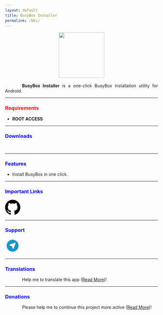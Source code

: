 ```yaml
---
layout: default
title: BusyBox Installer
permalink: /bbi/
---
```


<style>
    tab1 { padding-left: 4em; }
</style>

<p style="text-align: center"><img src="https://raw.githubusercontent.com/SmartPack/BusyBox-Installer/master/app/src/main/ic_launcher-playstore.png" alt="" width="150" height="150" /></p>

<p style="text-align: justify"><tab1><strong>BusyBox Installer</strong> is a one-click BusyBox installation utility for Android.</tab1></p>

<hr>

<h3 style="color: red">Requirements</h3>

* <strong>ROOT ACCESS</strong>

<hr>

<h3 style="color: blue">Downloads</h3>

<p><a href="https://play.google.com/store/apps/details?id=com.smartpack.busyboxinstaller" target="_blank"><img src="https://play.google.com/intl/en_us/badges/images/generic/en-play-badge.png" alt="" height="60" /></a></p>
<hr>

<h3 style="color: blue">Features</h3>

* Install BusyBox in one click.

<hr>

<h3 style="color: blue">Important Links</h3>

<p><a href="https://github.com/SmartPack/BusyBox-Installer" target="_blank"><img src="https://github.com/SmartPack/SmartPack.github.io/blob/master/asset/pic002.png?raw=true" alt="" width="50" height="50" /></a></p>

<hr>

<h3 style="color: blue">Support</h3>

<a href="https://t.me/smartpack_kmanager" target="_blank"><img src="https://github.com/SmartPack/SmartPack.github.io/blob/master/asset/pic006.png?raw=true" alt="" width="50" height="50" /></a>

<hr>

<h3 style="color: blue">Translations</h3>

<p style="text-align: justify"><tab1>Help me to translate this app (<a href="{{ site.github.url }}/translations/">Read More</a>)!</tab1></p>

<hr>

<h3 style="color: blue">Donations</h3>

<p style="text-align: justify"><tab1>Please help me to continue this project more active (<a href="{{ site.github.url }}/donation/">Read More</a>)!</tab1></p>
